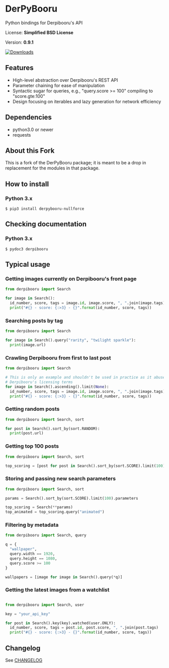 # DerPyBooru

Python bindings for Derpibooru's API

License: **Simplified BSD License**

Version: **0.9.1**

[![Downloads](https://pepy.tech/badge/derpybooru-nullforce)](https://pepy.tech/project/derpybooru-nullforce)

## Features

- High-level abstraction over Derpibooru's REST API
- Parameter chaining for ease of manipulation
- Syntactic sugar for queries, e.g., "query.score >= 100" compiling to "score.gte:100"
- Design focusing on iterables and lazy generation for network efficiency

## Dependencies

- python3.0 or newer
- requests

## About this Fork

This is a fork of the DerPyBooru package; it is meant to be a drop in replacement
for the modules in that package.

## How to install

### Python 3.x

    $ pip3 install derpybooru-nullforce

## Checking documentation

### Python 3.x

    $ pydoc3 derpibooru

## Typical usage

### Getting images currently on Derpibooru's front page

```python
from derpibooru import Search

for image in Search():
  id_number, score, tags = image.id, image.score, ", ".join(image.tags)
  print("#{} - score: {:>3} - {}".format(id_number, score, tags))
```

### Searching posts by tag

```python
from derpibooru import Search

for image in Search().query("rarity", "twilight sparkle"):
  print(image.url)
```

### Crawling Derpibooru from first to last post

```python
from derpibooru import Search

# This is only an example and shouldn't be used in practice as it abuses
# Derpibooru's licensing terms
for image in Search().ascending().limit(None):
  id_number, score, tags = image.id, image.score, ", ".join(image.tags)
  print("#{} - score: {:>3} - {}".format(id_number, score, tags))
```

### Getting random posts

```python
from derpibooru import Search, sort

for post in Search().sort_by(sort.RANDOM):
  print(post.url)
```

### Getting top 100 posts
```python
from derpibooru import Search, sort

top_scoring = [post for post in Search().sort_by(sort.SCORE).limit(100)]
```

### Storing and passing new search parameters

```python
from derpibooru import Search, sort

params = Search().sort_by(sort.SCORE).limit(100).parameters

top_scoring = Search(**params)
top_animated = top_scoring.query("animated")
```

### Filtering by metadata

```python
from derpibooru import Search, query

q = {
  "wallpaper",
  query.width == 1920,
  query.height == 1080,
  query.score >= 100
}

wallpapers = [image for image in Search().query(*q)]
```

### Getting the latest images from a watchlist

```python

from derpibooru import Search, user

key = "your_api_key"

for post in Search().key(key).watched(user.ONLY):
  id_number, score, tags = post.id, post.score, ", ".join(post.tags)
  print("#{} - score: {:>3} - {}".format(id_number, score, tags))
```

## Changelog

See [CHANGELOG](CHANGELOG.md)
